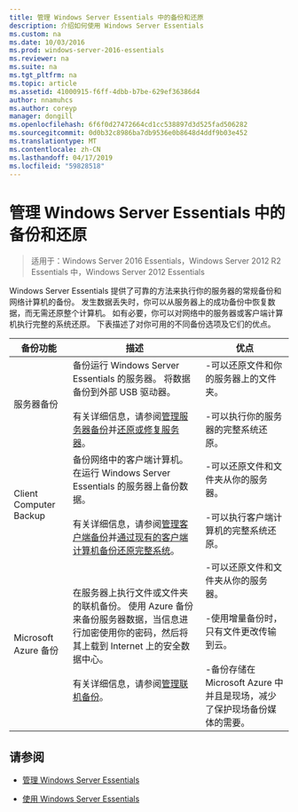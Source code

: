 ```yaml
---
title: 管理 Windows Server Essentials 中的备份和还原
description: 介绍如何使用 Windows Server Essentials
ms.custom: na
ms.date: 10/03/2016
ms.prod: windows-server-2016-essentials
ms.reviewer: na
ms.suite: na
ms.tgt_pltfrm: na
ms.topic: article
ms.assetid: 41000915-f6ff-4dbb-b7be-629ef36386d4
author: nnamuhcs
ms.author: coreyp
manager: dongill
ms.openlocfilehash: 6f6f0d27472664cd1cc538897d3d525fad506282
ms.sourcegitcommit: 0d0b32c8986ba7db9536e0b8648d4ddf9b03e452
ms.translationtype: MT
ms.contentlocale: zh-CN
ms.lasthandoff: 04/17/2019
ms.locfileid: "59828518"
---
```

# <a name="manage-backup-and-restore-in-windows-server-essentials"></a>管理 Windows Server Essentials 中的备份和还原

>适用于：Windows Server 2016 Essentials，Windows Server 2012 R2 Essentials 中，Windows Server 2012 Essentials
 
 Windows Server Essentials 提供了可靠的方法来执行你的服务器的常规备份和网络计算机的备份。 发生数据丢失时，你可以从服务器上的成功备份中恢复数据，而无需还原整个计算机。 如有必要，你可以对网络中的服务器或客户端计算机执行完整的系统还原。 下表描述了对你可用的不同备份选项及它们的优点。  
  
|备份功能|描述|优点|  
|--------------------|-----------------|----------------|  
|服务器备份|备份运行 Windows Server Essentials 的服务器。 将数据备份到外部 USB 驱动器。<br /><br /> 有关详细信息，请参阅[管理服务器备份](Manage-Server-Backup-in-Windows-Server-Essentials.md)并[还原或修复服务器](Restore-or-repair-your-server-running-Windows-Server-Essentials.md)。|-可以还原文件和你的服务器上的文件夹。<br /><br /> -可以执行你的服务器的完整系统还原。|  
|Client Computer Backup|备份网络中的客户端计算机。 在运行 Windows Server Essentials 的服务器上备份数据。<br /><br /> 有关详细信息，请参阅[管理客户端备份](Manage-Client-Computer-Backup-in-Windows-Server-Essentials.md)并[通过现有的客户端计算机备份还原完整系统](Restore-a-full-system-from-an-existing-client-computer-backup.md)。|-可以还原文件和文件夹从你的服务器。<br /><br /> -可以执行客户端计算机的完整系统还原。|  
| Microsoft Azure 备份|在服务器上执行文件或文件夹的联机备份。 使用 Azure 备份来备份服务器数据，当信息进行加密使用你的密码，然后将其上载到 Internet 上的安全数据中心。<br /><br /> 有关详细信息，请参阅[管理联机备份](Manage-Online-Backup-in-Windows-Server-Essentials.md)。|-可以还原文件和文件夹从你的服务器。<br /><br /> -使用增量备份时，只有文件更改传输到云。<br /><br /> -备份存储在 Microsoft Azure 中并且是现场，减少了保护现场备份媒体的需要。|  
  
## <a name="see-also"></a>请参阅  
  
-   [管理 Windows Server Essentials](Manage-Windows-Server-Essentials.md)  
  
-   [使用 Windows Server Essentials](../use/Use-Windows-Server-Essentials.md)
